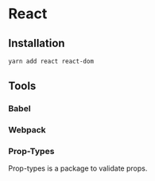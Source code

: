 # React 

## Installation
```bash
yarn add react react-dom
```

## Tools

### Babel

### Webpack

### Prop-Types
Prop-types is a package to validate props.
